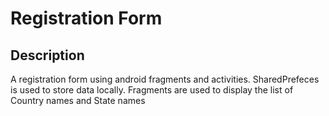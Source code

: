 # Registration Form

## Description
A registration form using android fragments and activities.
SharedPrefeces is used to store data locally.
Fragments are used to display the list of Country names and State names


